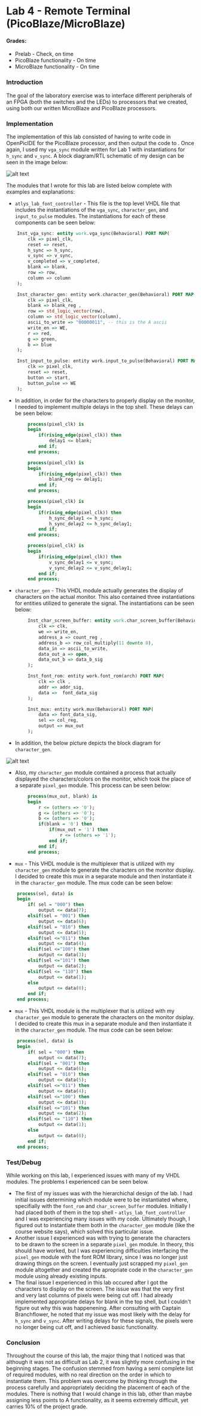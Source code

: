 Lab 4 - Remote Terminal (PicoBlaze/MicroBlaze)
=====

#### Grades:
* Prelab - Check, on time
* PicoBlaze functionality - On time
* MicroBlaze functionality - On time

### Introduction

The goal of the laboratory exercise was to interface different peripherals of an FPGA (both the switches and the LEDs) to processors that we created, using both our written MicroBlaze and PicoBlaze processors.  

### Implementation

The implementation of this lab consisted of having to write code in OpenPicIDE for the PicoBlaze processor, and then output the code to . Once again, I used my `vga_sync` module written for Lab 1 with instantiations for `h_sync` and `v_sync`. A block diagram/RTL schematic of my design can be seen in the image below:

![alt text](http://i.imgur.com/Fq27U9o.png "RTL Schematic")


The modules that I wrote for this lab are listed below complete with examples and explanations:

 * `atlys_lab_font_controller` - This file is the top level VHDL file that includes the instantiations of the `vga_sync`, `character_gen`, and `input_to_pulse` modules. The instantiations for each of these components can be seen below:

```vhdl
	Inst_vga_sync: entity work.vga_sync(Behavioral) PORT MAP(
		clk => pixel_clk,
		reset => reset,
		h_sync => h_sync,
		v_sync => v_sync,
		v_completed => v_completed,
		blank => blank,
		row => row,
		column => column
	);

	Inst_character_gen: entity work.character_gen(Behavioral) PORT MAP(
		clk => pixel_clk,
		blank => blank_reg ,
		row => std_logic_vector(row),
		column => std_logic_vector(column),
		ascii_to_write => "00000011", -- this is the A ascii
		write_en => WE,
		r => red,
		g => green,
		b => blue 
	);

	Inst_input_to_pulse: entity work.input_to_pulse(Behavioral) PORT MAP(
		clk => pixel_clk,
		reset => reset,
		button => start,
		button_pulse => WE
	);
```
 * In addition, in order for the characters to properly display on the monitor, I needed to implement multiple delays in the top shell. These delays can be seen below:

```vhdl
		process(pixel_clk) is 
		begin
			if(rising_edge(pixel_clk)) then
				delay1 <= blank;
			end if;
		end process;

		process(pixel_clk) is
		begin
			if(rising_edge(pixel_clk)) then
				blank_reg <= delay1;
			end if;
		end process;

		process(pixel_clk) is 
		begin
			if(rising_edge(pixel_clk)) then
				h_sync_delay1 <= h_sync;
				h_sync_delay2 <= h_sync_delay1;
			end if;
		end process;

		process(pixel_clk) is 
		begin
			if(rising_edge(pixel_clk)) then
				v_sync_delay1 <= v_sync;
				v_sync_delay2 <= v_sync_delay1;
			end if;
		end process;
```

 * `character_gen` - This VHDL module actually generates the display of characters on the actual monitor. This also contained three instantiations for entities utilized to generate the signal. The instantiations can be seen below:

```vhdl
		Inst_char_screen_buffer: entity work.char_screen_buffer(Behavioral) PORT MAP(
			clk => clk,
			we => write_en,
			address_a => count_reg ,
			address_b => row_col_multiply(11 downto 0),
			data_in => ascii_to_write,
			data_out_a => open,
			data_out_b => data_b_sig
		);

		Inst_font_rom: entity work.font_rom(arch) PORT MAP(
			clk => clk ,
			addr => addr_sig,
			data =>  font_data_sig
		);

		Inst_mux: entity work.mux(Behavioral) PORT MAP(
			data => font_data_sig,
			sel => col_reg,
			output => mux_out
		);
```
 * In addition, the below picture depicts the block diagram for `character_gen`.

![alt text](http://i.imgur.com/HRA0zA8.png "Character Gen")

 * Also, my `character_gen` module contained a process that actually displayed the characters/colors on the monitor, which took the place of a separate `pixel_gen` module. This process can be seen below:

```vhdl
		process(mux_out, blank) is
		begin
			r <= (others => '0');
			g <= (others => '0');
			b <= (others => '0');
			if(blank = '0') then
				if(mux_out = '1') then
					r <= (others => '1');
				end if;
			end if;	
		end process;
```

 * `mux` - This VHDL module is the multiplexer that is utilized with my `character_gen` module to generate the characters on the monitor dsiplay. I decided to create this mux in a separate module and then instantiate it in the `character_gen` module. The mux code can be seen below:

```vhdl
	process(sel, data) is
	begin
		if( sel = "000") then
			output <= data(7);
		elsif(sel = "001") then
			output <= data(6);
		elsif(sel = "010") then
			output <= data(5);
		elsif(sel <="011") then
			output <= data(4);
		elsif(sel <="100") then
			output <= data(3);
		elsif(sel <="101") then
			output <= data(2);
		elsif(sel <= "110") then
			output <= data(1);
		else
			output <= data(0);
		end if;
	end process;
```
 * `mux` - This VHDL module is the multiplexer that is utilized with my `character_gen` module to generate the characters on the monitor dsiplay. I decided to create this mux in a separate module and then instantiate it in the `character_gen` module. The mux code can be seen below:

```vhdl
	process(sel, data) is
	begin
		if( sel = "000") then
			output <= data(7);
		elsif(sel = "001") then
			output <= data(6);
		elsif(sel = "010") then
			output <= data(5);
		elsif(sel <="011") then
			output <= data(4);
		elsif(sel <="100") then
			output <= data(3);
		elsif(sel <="101") then
			output <= data(2);
		elsif(sel <= "110") then
			output <= data(1);
		else
			output <= data(0);
		end if;
	end process;
```

### Test/Debug

While working on this lab, I experienced issues with many of my VHDL modules. The problems I experienced can be seen below.
 * The first of my issues was with the hierarchichal design of the lab. I had initial issues determining which module were to be instantiated where, specifially with the `font_rom` and `char_screen_buffer` modules. Initially I had placed both of them in the top shell - `atlys_lab_font_controller` and I was experiencing many issues with my code. Ultimately though, I figured out to instantiate them both in the `character_gen` module (like the course website says), which solved this particular issue.
 * Another issue I experienced was with trying to generate the characters to be drawn to the screen in a separate `pixel_gen` module. In theory, this should have worked, but I was experiencing difficulties interfacing the `pixel_gen` module with the font ROM library, since I was no longer just drawing things on the screen. I eventually just scrapped my `pixel_gen` module altogether and created the apropriate code in the `character_gen` module using already existing inputs.
 * The final issue I experienced in this lab occured after I got the characters to display on the screen. The issue was that the very first and very last columns of pixels were being cut off. I had already implemented appropriate delays for blank in the top shell, but I couldn't figure out why this was happenening. After consulting with Captain Branchflower, he noted that my issue was most likely with the delay for `h_sync` and `v_sync`. After writing delays for these signals, the pixels were no longer being cut off, and I achieved basic functionality.


### Conclusion

Throughout the course of this lab, the major thing that I noticed was that although it was not as difficult as Lab 2, it was slightly more confusing in the beginning stages. The confusion stemmed from having a semi complete list of required modules, with no real direction on the order in which to instantiate them. This problem was overcome by thinking through the process carefully and appropriately deciding the placement of each of the modules. There is nothing that I would change in this lab, other than maybe assigning less points to A functionality, as it seems extremely difficult, yet carries 10% of the project grade.

 
